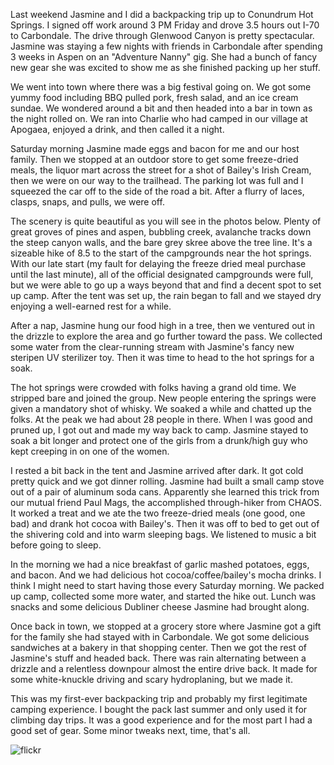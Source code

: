 Last weekend Jasmine and I did a backpacking trip up to Conundrum Hot Springs. I signed off work around 3 PM Friday and drove 3.5 hours out I-70 to Carbondale. The drive through Glenwood Canyon is pretty spectacular. Jasmine was staying a few nights with friends in Carbondale after spending 3 weeks in Aspen on an "Adventure Nanny" gig. She had a bunch of fancy new gear she was excited to show me as she finished packing up her stuff.

We went into town where there was a big festival going on. We got some yummy food including BBQ pulled pork, fresh salad, and an ice cream sundae. We wondered around a bit and then headed into a bar in town as the night rolled on. We ran into Charlie who had camped in our village at Apogaea, enjoyed a drink, and then called it a night.

Saturday morning Jasmine made eggs and bacon for me and our host family. Then we stopped at an outdoor store to get some freeze-dried meals, the liquor mart across the street for a shot of Bailey's Irish Cream, then we were on our way to the trailhead. The parking lot was full and I squeezed the car off to the side of the road a bit. After a flurry of laces, clasps, snaps, and pulls, we were off.

The scenery is quite beautiful as you will see in the photos below. Plenty of great groves of pines and aspen, bubbling creek, avalanche tracks down the steep canyon walls, and the bare grey skree above the tree line. It's a sizeable hike of 8.5 to the start of the campgrounds near the hot springs. With our late start (my fault for delaying the freeze dried meal purchase until the last minute), all of the official designated campgrounds were full, but we were able to go up a ways beyond that and find a decent spot to set up camp. After the tent was set up, the rain began to fall and we stayed dry enjoying a well-earned rest for a while.

After a nap, Jasmine hung our food high in a tree, then we ventured out in the drizzle to explore the area and go further toward the pass. We collected some water from the clear-running stream with Jasmine's fancy new steripen UV sterilizer toy. Then it was time to head to the hot springs for a soak.

The hot springs were crowded with folks having a grand old time. We stripped bare and joined the group. New people entering the springs were given a mandatory shot of whisky. We soaked a while and chatted up the folks. At the peak we had about 28 people in there. When I was good and pruned up, I got out and made my way back to camp. Jasmine stayed to soak a bit longer and protect one of the girls from a drunk/high guy who kept creeping in on one of the women.

I rested a bit back in the tent and Jasmine arrived after dark. It got cold pretty quick and we got dinner rolling. Jasmine had built a small camp stove out of a pair of aluminum soda cans. Apparently she learned this trick from our mutual friend Paul Mags, the accomplished through-hiker from CHAOS. It worked a treat and we ate the two freeze-dried meals (one good, one bad) and drank hot cocoa with Bailey's. Then it was off to bed to get out of the shivering cold and into warm sleeping bags. We listened to music a bit before going to sleep.

In the morning we had a nice breakfast of garlic mashed potatoes, eggs, and bacon. And we had delicious hot cocoa/coffee/bailey's mocha drinks. I think I might need to start having those every Saturday morning. We packed up camp, collected some more water, and started the hike out. Lunch was snacks and some delicious Dubliner cheese Jasmine had brought along.

Once back in town, we stopped at a grocery store where Jasmine got a gift for the family she had stayed with in Carbondale. We got some delicious sandwiches at a bakery in that shopping center. Then we got the rest of Jasmine's stuff and headed back. There was rain alternating between a drizzle and a relentless downpour almost the entire drive back. It made for some white-knuckle driving and scary hydroplaning, but we made it.

This was my first-ever backpacking trip and probably my first legitimate camping experience. I bought the pack last summer and only used it for climbing day trips. It was a good experience and for the most part I had a good set of gear. Some minor tweaks next, time, that's all.

![flickr](https://www.flickr.com/photos/88096431@N00/sets/72157630831350450/)
